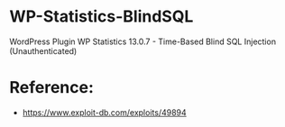 # WP-Statistics-BlindSQL
WordPress Plugin WP Statistics 13.0.7 - Time-Based Blind SQL Injection (Unauthenticated)

# Reference:
- https://www.exploit-db.com/exploits/49894
